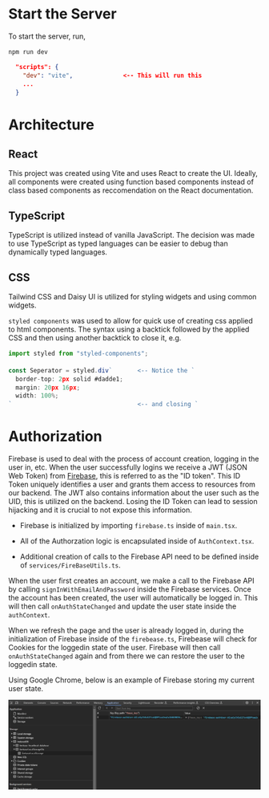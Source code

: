 # Start the Server

To start the server, run,

```
npm run dev
```

```JSON
  "scripts": {
    "dev": "vite",              <-- This will run this
    ...
  }
```

# Architecture

## React

This project was created using Vite and uses React to create the UI. Ideally, all components were created using function based components instead of class based components as reccomendation on the React documentation.

## TypeScript

TypeScript is utilized instead of vanilla JavaScript. The decision was made to use TypeScript as typed languages can be easier to debug than dynamically typed languages.


##  CSS

Tailwind CSS and Daisy UI is utilized for styling widgets and using common widgets.

`styled components` was used to allow for quick use of creating css applied to html components. The syntax using a backtick followed by the applied CSS and then using another backtick to close it, e.g.

```JavaScript
import styled from "styled-components";

const Seperator = styled.div`       <-- Notice the `
  border-top: 2px solid #dadde1;
  margin: 20px 16px;
  width: 100%;
`                                   <-- and closing `
```

# Authorization

Firebase is used to deal with the process of account creation, logging in the user in, etc. When the user successfully logins we receive a JWT (JSON Web Token) from [Firebase](https://firebase.google.com/docs/auth/admin/verify-id-tokens#retrieve_id_tokens_on_clients), this is referred to as the "ID token". This ID Token uniquely identifies a user and grants them access to resources from our backend. The JWT also contains information about the user such as the UID, this is utilized on the backend. Losing the ID Token can lead to session hijacking and it is crucial to not expose this information.

- Firebase is initialized by importing `firebase.ts` inside of `main.tsx`.

- All of the Authorzation logic is encapsulated inside of `AuthContext.tsx`.

- Additional creation of calls to the Firebase API need to be defined inside of `services/FireBaseUtils.ts`.

When the user first creates an account, we make a call to the Firebase API by calling `signInWithEmailAndPassword` inside the Firebase services. Once the account has been created, the user will automatically be logged in. This will then call `onAuthStateChanged` and update the user state inside the `authContext`.

When we refresh the page and the user is already logged in, during the initialization of Firebase inside of the `firebease.ts`, Firebease will check for Cookies for the loggedin state of the user. Firebase will then call `onAuthStateChanged` again and from there we can restore the user to the loggedin state.

Using Google Chrome, below is an example of Firebase storing my current user state.

![](./images/firebase_cookies_location.png)